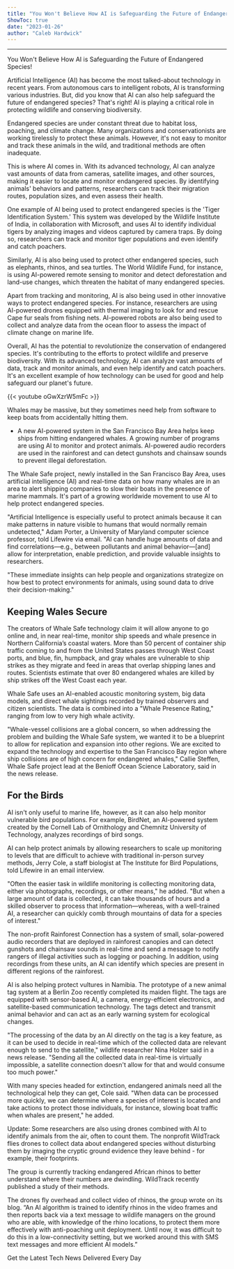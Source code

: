 ```yaml
---
title: "You Won't Believe How AI is Safeguarding the Future of Endangered Species!"
ShowToc: true 
date: "2023-01-26"
author: "Caleb Hardwick"
---
```

*****
You Won't Believe How AI is Safeguarding the Future of Endangered Species!

Artificial Intelligence (AI) has become the most talked-about technology in recent years. From autonomous cars to intelligent robots, AI is transforming various industries. But, did you know that AI can also help safeguard the future of endangered species? That's right! AI is playing a critical role in protecting wildlife and conserving biodiversity.

Endangered species are under constant threat due to habitat loss, poaching, and climate change. Many organizations and conservationists are working tirelessly to protect these animals. However, it's not easy to monitor and track these animals in the wild, and traditional methods are often inadequate.

This is where AI comes in. With its advanced technology, AI can analyze vast amounts of data from cameras, satellite images, and other sources, making it easier to locate and monitor endangered species. By identifying animals' behaviors and patterns, researchers can track their migration routes, population sizes, and even assess their health.

One example of AI being used to protect endangered species is the 'Tiger Identification System.' This system was developed by the Wildlife Institute of India, in collaboration with Microsoft, and uses AI to identify individual tigers by analyzing images and videos captured by camera traps. By doing so, researchers can track and monitor tiger populations and even identify and catch poachers.

Similarly, AI is also being used to protect other endangered species, such as elephants, rhinos, and sea turtles. The World Wildlife Fund, for instance, is using AI-powered remote sensing to monitor and detect deforestation and land-use changes, which threaten the habitat of many endangered species.

Apart from tracking and monitoring, AI is also being used in other innovative ways to protect endangered species. For instance, researchers are using AI-powered drones equipped with thermal imaging to look for and rescue Cape fur seals from fishing nets. AI-powered robots are also being used to collect and analyze data from the ocean floor to assess the impact of climate change on marine life.

Overall, AI has the potential to revolutionize the conservation of endangered species. It's contributing to the efforts to protect wildlife and preserve biodiversity. With its advanced technology, AI can analyze vast amounts of data, track and monitor animals, and even help identify and catch poachers. It's an excellent example of how technology can be used for good and help safeguard our planet's future.

{{< youtube oGwXzrW5mFc >}} 




Whales may be massive, but they sometimes need help from software to keep boats from accidentally hitting them.

 
- A new AI-powered system in the San Francisco Bay Area helps keep ships from hitting endangered whales. A growing number of programs are using AI to monitor and protect animals. AI-powered audio recorders are used in the rainforest and can detect gunshots and chainsaw sounds to prevent illegal deforestation.

 

The Whale Safe project, newly installed in the San Francisco Bay Area, uses artificial intelligence (AI) and real-time data on how many whales are in an area to alert shipping companies to slow their boats in the presence of marine mammals. It's part of a growing worldwide movement to use AI to help protect endangered species.

 

"Artificial Intelligence is especially useful to protect animals because it can make patterns in nature visible to humans that would normally remain undetected," Adam Porter, a University of Maryland computer science professor, told Lifewire via email. "AI can handle huge amounts of data and find correlations—e.g., between pollutants and animal behavior—[and] allow for interpretation, enable prediction, and provide valuable insights to researchers.

 

"These immediate insights can help people and organizations strategize on how best to protect environments for animals, using sound data to drive their decision-making."

 
##   Keeping Wales Secure  
 

The creators of Whale Safe technology claim it will allow anyone to go online and, in near real-time, monitor ship speeds and whale presence in Northern California’s coastal waters. More than 50 percent of container ship traffic coming to and from the United States passes through West Coast ports, and blue, fin, humpback, and gray whales are vulnerable to ship strikes as they migrate and feed in areas that overlap shipping lanes and routes. Scientists estimate that over 80 endangered whales are killed by ship strikes off the West Coast each year.

 

Whale Safe uses an AI-enabled acoustic monitoring system, big data models, and direct whale sightings recorded by trained observers and citizen scientists. The data is combined into a "Whale Presence Rating," ranging from low to very high whale activity. 

 

"Whale-vessel collisions are a global concern, so when addressing the problem and building the Whale Safe system, we wanted it to be a blueprint to allow for replication and expansion into other regions. We are excited to expand the technology and expertise to the San Francisco Bay region where ship collisions are of high concern for endangered whales," Callie Steffen, Whale Safe project lead at the Benioff Ocean Science Laboratory, said in the news release.

 
##   For the Birds  
 

AI isn't only useful to marine life, however, as it can also help monitor vulnerable bird populations. For example, BirdNet, an AI-powered system created by the Cornell Lab of Ornithology and Chemnitz University of Technology, analyzes recordings of bird songs. 

 

AI can help protect animals by allowing researchers to scale up monitoring to levels that are difficult to achieve with traditional in-person survey methods, Jerry Cole, a staff biologist at The Institute for Bird Populations, told Lifewire in an email interview.

 

"Often the easier task in wildlife monitoring is collecting monitoring data, either via photographs, recordings, or other means," he added. "But when a large amount of data is collected, it can take thousands of hours and a skilled observer to process that information—whereas, with a well-trained AI, a researcher can quickly comb through mountains of data for a species of interest."

 

The non-profit Rainforest Connection has a system of small, solar-powered audio recorders that are deployed in rainforest canopies and can detect gunshots and chainsaw sounds in real-time and send a message to notify rangers of illegal activities such as logging or poaching. In addition, using recordings from these units, an AI can identify which species are present in different regions of the rainforest.

 

AI is also helping protect vultures in Namibia. The prototype of a new animal tag system at a Berlin Zoo recently completed its maiden flight. The tags are equipped with sensor-based AI, a camera, energy-efficient electronics, and satellite-based communication technology. The tags detect and transmit animal behavior and can act as an early warning system for ecological changes.

 

"The processing of the data by an AI directly on the tag is a key feature, as it can be used to decide in real-time which of the collected data are relevant enough to send to the satellite," wildlife researcher Nina Holzer said in a news release. "Sending all the collected data in real-time is virtually impossible, a satellite connection doesn't allow for that and would consume too much power."

 

With many species headed for extinction, endangered animals need all the technological help they can get, Cole said. "When data can be processed more quickly, we can determine where a species of interest is located and take actions to protect those individuals, for instance, slowing boat traffic when whales are present," he added.

 

Update: Some researchers are also using drones combined with AI to identify animals from the air, often to count them. The nonprofit WildTrack flies drones to collect data about endangered species without disturbing them by imaging the cryptic ground evidence they leave behind - for example, their footprints.

 

The group is currently tracking endangered African rhinos to better understand where their numbers are dwindling. WildTrack recently published a study of their methods.

 

The drones fly overhead and collect video of rhinos, the group wrote on its blog. “An AI algorithm is trained to identify rhinos in the video frames and then reports back via a text message to wildlife managers on the ground who are able, with knowledge of the rhino locations, to protect them more effectively with anti-poaching unit deployment. Until now, it was difficult to do this in a low-connectivity setting, but we worked around this with SMS text messages and more efficient AI models.”

 

Get the Latest Tech News Delivered Every Day




